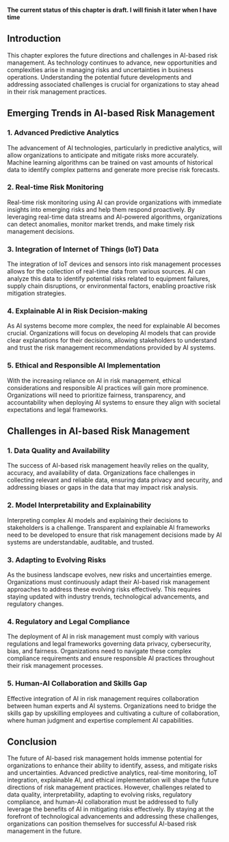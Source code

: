 **The current status of this chapter is draft. I will finish it later when I have time**

Introduction
------------

This chapter explores the future directions and challenges in AI-based risk management. As technology continues to advance, new opportunities and complexities arise in managing risks and uncertainties in business operations. Understanding the potential future developments and addressing associated challenges is crucial for organizations to stay ahead in their risk management practices.

Emerging Trends in AI-based Risk Management
-------------------------------------------

### 1. Advanced Predictive Analytics

The advancement of AI technologies, particularly in predictive analytics, will allow organizations to anticipate and mitigate risks more accurately. Machine learning algorithms can be trained on vast amounts of historical data to identify complex patterns and generate more precise risk forecasts.

### 2. Real-time Risk Monitoring

Real-time risk monitoring using AI can provide organizations with immediate insights into emerging risks and help them respond proactively. By leveraging real-time data streams and AI-powered algorithms, organizations can detect anomalies, monitor market trends, and make timely risk management decisions.

### 3. Integration of Internet of Things (IoT) Data

The integration of IoT devices and sensors into risk management processes allows for the collection of real-time data from various sources. AI can analyze this data to identify potential risks related to equipment failures, supply chain disruptions, or environmental factors, enabling proactive risk mitigation strategies.

### 4. Explainable AI in Risk Decision-making

As AI systems become more complex, the need for explainable AI becomes crucial. Organizations will focus on developing AI models that can provide clear explanations for their decisions, allowing stakeholders to understand and trust the risk management recommendations provided by AI systems.

### 5. Ethical and Responsible AI Implementation

With the increasing reliance on AI in risk management, ethical considerations and responsible AI practices will gain more prominence. Organizations will need to prioritize fairness, transparency, and accountability when deploying AI systems to ensure they align with societal expectations and legal frameworks.

Challenges in AI-based Risk Management
--------------------------------------

### 1. Data Quality and Availability

The success of AI-based risk management heavily relies on the quality, accuracy, and availability of data. Organizations face challenges in collecting relevant and reliable data, ensuring data privacy and security, and addressing biases or gaps in the data that may impact risk analysis.

### 2. Model Interpretability and Explainability

Interpreting complex AI models and explaining their decisions to stakeholders is a challenge. Transparent and explainable AI frameworks need to be developed to ensure that risk management decisions made by AI systems are understandable, auditable, and trusted.

### 3. Adapting to Evolving Risks

As the business landscape evolves, new risks and uncertainties emerge. Organizations must continuously adapt their AI-based risk management approaches to address these evolving risks effectively. This requires staying updated with industry trends, technological advancements, and regulatory changes.

### 4. Regulatory and Legal Compliance

The deployment of AI in risk management must comply with various regulations and legal frameworks governing data privacy, cybersecurity, bias, and fairness. Organizations need to navigate these complex compliance requirements and ensure responsible AI practices throughout their risk management processes.

### 5. Human-AI Collaboration and Skills Gap

Effective integration of AI in risk management requires collaboration between human experts and AI systems. Organizations need to bridge the skills gap by upskilling employees and cultivating a culture of collaboration, where human judgment and expertise complement AI capabilities.

Conclusion
----------

The future of AI-based risk management holds immense potential for organizations to enhance their ability to identify, assess, and mitigate risks and uncertainties. Advanced predictive analytics, real-time monitoring, IoT integration, explainable AI, and ethical implementation will shape the future directions of risk management practices. However, challenges related to data quality, interpretability, adapting to evolving risks, regulatory compliance, and human-AI collaboration must be addressed to fully leverage the benefits of AI in mitigating risks effectively. By staying at the forefront of technological advancements and addressing these challenges, organizations can position themselves for successful AI-based risk management in the future.
